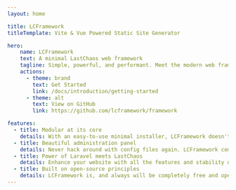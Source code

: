 ```yaml
---
layout: home

title: LCFramework
titleTemplate: Vite & Vue Powered Static Site Generator

hero:
    name: LCFramework
    text: A minimal LastChaos web framework
    tagline: Simple, powerful, and performant. Meet the modern web framework you've always wanted for your LastChaos server.
    actions:
      - theme: brand
        text: Get Started
        link: /docs/introduction/getting-started
      - theme: alt
        text: View on GitHub
        link: https://github.com/lcframework/framework

features:
  - title: Modular at its core
    details: With an easy-to-use minimal installer, LCFramework doesn't try to set your requirements for you. Instead, it provides a solid foundation for you to build unique websites that you and your community will love. 
  - title: Beautiful administration panel
    details: Never hack around with config files again. LCFramework comes with a beautiful admin panel allowing you to manage everything about your website, from any device!
  - title: Power of Laravel meets LastChaos
    details: Enhance your website with all the features and stability of Laravel, bundled with LCFramework.
  - title: Built on open-source principles
    details: LCFramework is, and always will be completely free and open-source for everyone. We're strong believers that open-source empowers everyone, and that leads to great things!
---
```

